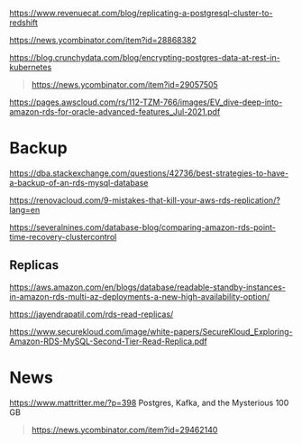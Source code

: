 https://www.revenuecat.com/blog/replicating-a-postgresql-cluster-to-redshift

https://news.ycombinator.com/item?id=28868382


https://blog.crunchydata.com/blog/encrypting-postgres-data-at-rest-in-kubernetes
> https://news.ycombinator.com/item?id=29057505 

https://pages.awscloud.com/rs/112-TZM-766/images/EV_dive-deep-into-amazon-rds-for-oracle-advanced-features_Jul-2021.pdf
 
# Backup
https://dba.stackexchange.com/questions/42736/best-strategies-to-have-a-backup-of-an-rds-mysql-database

https://renovacloud.com/9-mistakes-that-kill-your-aws-rds-replication/?lang=en

https://severalnines.com/database-blog/comparing-amazon-rds-point-time-recovery-clustercontrol

## Replicas
https://aws.amazon.com/en/blogs/database/readable-standby-instances-in-amazon-rds-multi-az-deployments-a-new-high-availability-option/

https://jayendrapatil.com/rds-read-replicas/

https://www.securekloud.com/image/white-papers/SecureKloud_Exploring-Amazon-RDS-MySQL-Second-Tier-Read-Replica.pdf

# News
https://www.mattritter.me/?p=398 Postgres, Kafka, and the Mysterious 100 GB
> https://news.ycombinator.com/item?id=29462140